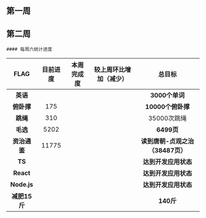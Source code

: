 ## 第一周

## 第二周

	#### 每周六统计进度



|     FLAG     | 目前进度 | 本周完成度 | 较上周环比增加（减少） |              总目标              |
| :----------: | :------: | :--------: | :--------------------: | :------------------------------: |
|   **英语**   |          |            |                        |          **3000个单词**          |
|  **俯卧撑**  |   175    |            |                        |        **10000个俯卧撑**         |
|   **跳绳**   |   310    |            |                        |           35000次跳绳            |
|   **毛选**   |   5202   |            |                        |            **6499页**            |
| **资治通鉴** |  11775   |            |                        | **读到唐朝-贞观之治（38487页）** |
|    **TS**    |          |            |                        |       **达到开发应用状态**       |
|  **React**   |          |            |                        |       **达到开发应用状态**       |
| **Node.js**  |          |            |                        |       **达到开发应用状态**       |
| **减肥15斤** |          |            |                        |            **140斤**             |
